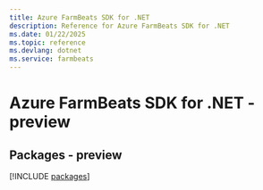 ```yaml
---
title: Azure FarmBeats SDK for .NET
description: Reference for Azure FarmBeats SDK for .NET
ms.date: 01/22/2025
ms.topic: reference
ms.devlang: dotnet
ms.service: farmbeats
---
```

# Azure FarmBeats SDK for .NET - preview
## Packages - preview
[!INCLUDE [packages](farmbeats-index.md)]